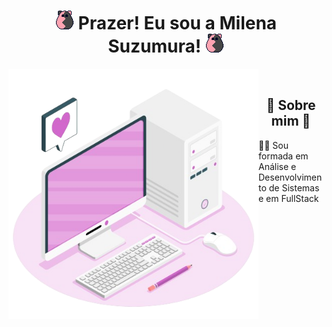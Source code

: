 <div  align="center">

# ![ImageTitle](/image/luck-monster.png) Prazer! Eu sou a Milena Suzumura! ![ImageTitle](/image/luck-monster.png)

</div>

<img src="/image/7832580-removebg-preview.png" alt="image-computer" min-width="400px" max-width="400px" width="400px" align="left">

<br>

<div  align="center">

## 🎎 Sobre mim 🎎

</div>
👩‍💻 Sou formada em Análise e Desenvolvimento de Sistemas e em FullStack

<!--     <li>Descendentes de japonês. Para ser mais exata, sansei(netos de japoneses)</li>
    <li>Mãe de 2 cachorros e 1 gato, e quase segunda mãe da minha irmã mais nova de 9 anos</li>
    <li>Amo aprender coisas novas, por isso, tenho diversos hobbies</li>
    <li>Atualmente estou aprendendo sobre inteligência emocional e Java</li>
    <li>Meu objetivo é deixar a vida mais prática com a ajuda da tecnologia</li>
    <li>Para entrar em contato comigo: <a href="mailto:milena.suzumura11@gmail.com">milena.suzumura11@gmail.com</a></li> -->
